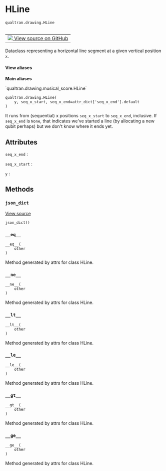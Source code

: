 # HLine
`qualtran.drawing.HLine`


<table class="tfo-notebook-buttons tfo-api nocontent" align="left">
<td>
  <a target="_blank" href="https://github.com/quantumlib/cirq-qubitization/blob/main/qualtran/drawing/musical_score.py#L70-L84">
    <img src="https://www.tensorflow.org/images/GitHub-Mark-32px.png" />
    View source on GitHub
  </a>
</td>
</table>



Dataclass representing a horizontal line segment at a given vertical position `x`.

<section class="expandable">
  <h4 class="showalways">View aliases</h4>
  <p>
<b>Main aliases</b>
<p>`qualtran.drawing.musical_score.HLine`</p>
</p>
</section>

<pre class="devsite-click-to-copy prettyprint lang-py tfo-signature-link">
<code>qualtran.drawing.HLine(
    y, seq_x_start, seq_x_end=attr_dict[&#x27;seq_x_end&#x27;].default
)
</code></pre>



<!-- Placeholder for "Used in" -->

It runs from (sequential) x positions `seq_x_start` to `seq_x_end`, inclusive. If `seq_x_end`
is `None`, that indicates we've started a line (by allocating a new qubit perhaps) but
we don't know where it ends yet.



<h2 class="add-link">Attributes</h2>

`seq_x_end`<a id="seq_x_end"></a>
: &nbsp;

`seq_x_start`<a id="seq_x_start"></a>
: &nbsp;

`y`<a id="y"></a>
: &nbsp;




## Methods

<h3 id="json_dict"><code>json_dict</code></h3>

<a target="_blank" class="external" href="https://github.com/quantumlib/cirq-qubitization/blob/main/qualtran/drawing/musical_score.py#L83-L84">View source</a>

<pre class="devsite-click-to-copy prettyprint lang-py tfo-signature-link">
<code>json_dict()
</code></pre>




<h3 id="__eq__"><code>__eq__</code></h3>

<pre class="devsite-click-to-copy prettyprint lang-py tfo-signature-link">
<code>__eq__(
    other
)
</code></pre>

Method generated by attrs for class HLine.


<h3 id="__ne__"><code>__ne__</code></h3>

<pre class="devsite-click-to-copy prettyprint lang-py tfo-signature-link">
<code>__ne__(
    other
)
</code></pre>

Method generated by attrs for class HLine.


<h3 id="__lt__"><code>__lt__</code></h3>

<pre class="devsite-click-to-copy prettyprint lang-py tfo-signature-link">
<code>__lt__(
    other
)
</code></pre>

Method generated by attrs for class HLine.


<h3 id="__le__"><code>__le__</code></h3>

<pre class="devsite-click-to-copy prettyprint lang-py tfo-signature-link">
<code>__le__(
    other
)
</code></pre>

Method generated by attrs for class HLine.


<h3 id="__gt__"><code>__gt__</code></h3>

<pre class="devsite-click-to-copy prettyprint lang-py tfo-signature-link">
<code>__gt__(
    other
)
</code></pre>

Method generated by attrs for class HLine.


<h3 id="__ge__"><code>__ge__</code></h3>

<pre class="devsite-click-to-copy prettyprint lang-py tfo-signature-link">
<code>__ge__(
    other
)
</code></pre>

Method generated by attrs for class HLine.




